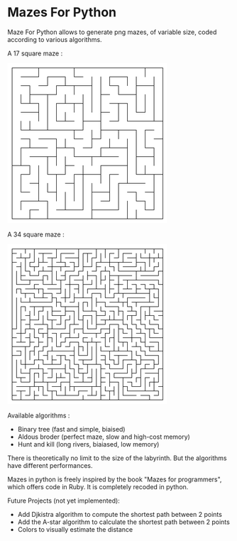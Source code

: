 # Mazes For Python



Maze For Python allows to generate png mazes, of variable size, coded according to various algorithms.

A 17 square maze :

![17 square maze](https://github.com/Aytan-sudo/mazes_for_python/blob/main/documents/Maze_17_17.png?raw=true)


A 34 square maze :

![34 square maze](https://github.com/Aytan-sudo/mazes_for_python/blob/main/documents/Maze_34_34.png?raw=true)

Available algorithms :
- Binary tree (fast and simple, biaised)
- Aldous broder (perfect maze, slow and high-cost memory)
- Hunt and kill (long rivers, biaiased, low memory)

There is theoretically no limit to the size of the labyrinth. But the algorithms have different performances.

Mazes in python is freely inspired by the book "Mazes for programmers", which offers code in Ruby. It is completely recoded in python.

Future Projects (not yet implemented):
- Add Djkistra algorithm to compute the shortest path between 2 points
- Add the A-star algorithm to calculate the shortest path between 2 points
- Colors to visually estimate the distance
